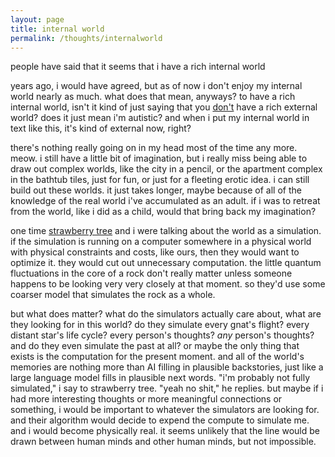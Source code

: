 ```yaml
---
layout: page
title: internal world
permalink: /thoughts/internalworld
---
```


people have said that it seems that i have a rich internal world

years ago, i would have agreed, but as of now i don't enjoy my internal world nearly as much. what does that mean, anyways? to have a rich internal world, isn't it kind of just saying that you [don't](meanreversion) have a rich external world? does it just mean i'm autistic? and when i put my internal world in text like this, it's kind of external now, right?

there's nothing really going on in my head most of the time any more. meow. i still have a little bit of imagination, but i really miss being able to draw out complex worlds, like the city in a pencil, or the apartment complex in the bathtub tiles, just for fun, or just for a fleeting erotic idea. i can still build out these worlds. it just takes longer, maybe because of all of the knowledge of the real world i've accumulated as an adult. if i was to retreat from the world, like i did as a child, would that bring back my imagination?

one time [strawberry tree](/friends/strawberrytree) and i were talking about the world as a simulation. if the simulation is running on a computer somewhere in a physical world with physical constraints and costs, like ours, then they would want to optimize it. they would cut out unnecessary computation. the little quantum fluctuations in the core of a rock don't really matter unless someone happens to be looking very very closely at that moment. so they'd use some coarser model that simulates the rock as a whole.

but what does matter? what do the simulators actually care about, what are they looking for in this world? do they simulate every gnat's flight? every distant star's life cycle? every person's thoughts? *any* person's thoughts? and do they even simulate the past at all? or maybe the only thing that exists is the computation for the present moment. and all of the world's memories are nothing more than AI filling in plausible backstories, just like a large language model fills in plausible next words. "i'm probably not fully simulated," i say to strawberry tree. "yeah no shit," he replies. but maybe if i had more interesting thoughts or more meaningful connections or something, i would be important to whatever the simulators are looking for. and their algorithm would decide to expend the compute to simulate me. and i would become physically real. it seems unlikely that the line would be drawn between human minds and other human minds, but not impossible.




